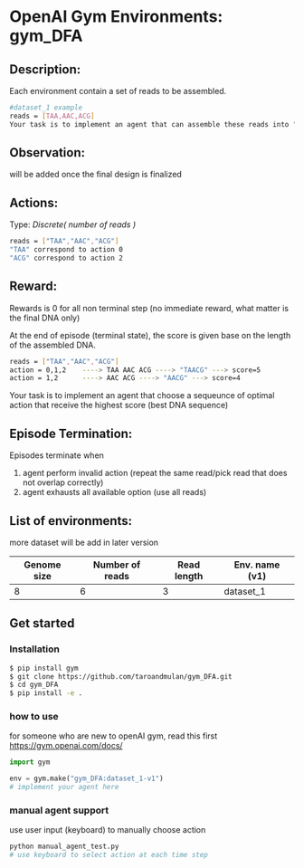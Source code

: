 # OpenAI Gym Environments: gym_DFA

## Description:
Each environment contain a set of reads to be assembled. 
```bash
#dataset_1 example
reads = [TAA,AAC,ACG] 
Your task is to implement an agent that can assemble these reads into "TAACG"
```
## Observation:
will be added once the final design is finalized		


## Actions:

Type: *Discrete( number of reads )*
```bash
reads = ["TAA","AAC","ACG"]
"TAA" correspond to action 0
"ACG" correspond to action 2
```

## Reward:

Rewards is 0 for all non terminal step (no immediate reward, what matter is the final DNA only)

At the end of episode (terminal state), the score is given base on the length of the assembled DNA.

```bash
reads = ["TAA","AAC","ACG"]
action = 0,1,2    ----> TAA AAC ACG ----> "TAACG" ---> score=5
action = 1,2      ----> AAC ACG ----> "AACG" ---> score=4
```
Your task is to implement an agent that choose a sequeunce of optimal action that receive the highest score (best DNA sequence) 
## Episode Termination:

Episodes terminate when 

1. agent perform invalid action (repeat the same read/pick read that does not overlap correctly)
2. agent exhausts all available option (use all reads)

## List of environments:

more dataset will be add in later version


Genome size | Number of reads | Read length | Env. name (v1) | 
------------ | ------------- | ------------- | ------------- | 
8 | 6 | 3 | dataset_1| 


## Get started

### Installation

```bash
$ pip install gym
$ git clone https://github.com/taroandmulan/gym_DFA.git
$ cd gym_DFA
$ pip install -e .
```


### how to use
for someone who are new to openAI gym, read this first https://gym.openai.com/docs/
```python
import gym

env = gym.make("gym_DFA:dataset_1-v1")
# implement your agent here
```
### manual agent support 
use user input (keyboard) to manually choose action
```bash
python manual_agent_test.py
# use keyboard to select action at each time step 
```

